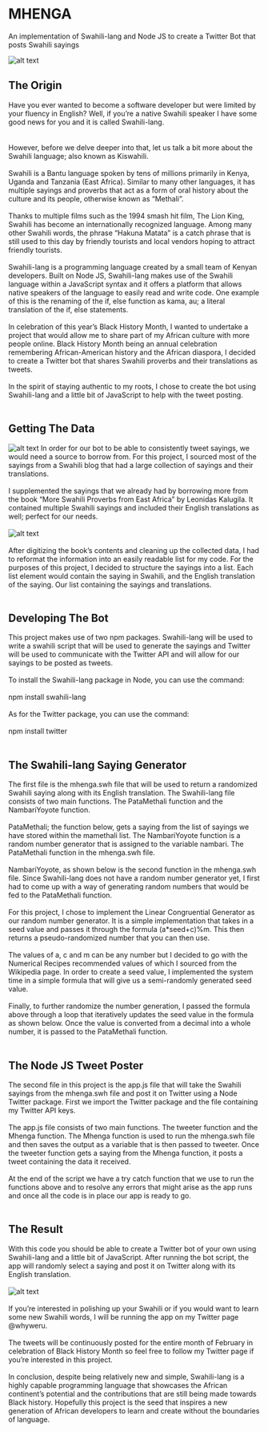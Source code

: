 # MHENGA
An implementation of Swahili-lang and Node JS to create a Twitter Bot that posts Swahili sayings

![alt text](https://github.com/FelixWaweru/MHENGA/blob/main/Images/khanga.jpg) 

## The Origin
Have you ever wanted to become a software developer but were limited by your fluency in English? Well, if you’re a native Swahili speaker I have some good news for you and it is called Swahili-lang.  
<br><br>
However, before we delve deeper into that, let us talk a bit more about the Swahili language; also known as Kiswahili.
<br><br> 
Swahili is a Bantu language spoken by tens of millions primarily in Kenya, Uganda and Tanzania (East Africa). Similar to many other languages, it has multiple sayings and proverbs that act as a form of oral history about the culture and its people, otherwise known as “Methali”.
<br><br>
Thanks to multiple films such as the 1994 smash hit film, The Lion King, Swahili has become an internationally recognized language. Among many other Swahili words, the phrase “Hakuna Matata” is a catch phrase that is still used to this day by friendly tourists and local vendors hoping to attract friendly tourists.
<br><br>
Swahili-lang is a programming language created by a small team of Kenyan developers. Built on Node JS, Swahili-lang makes use of the Swahili language within a JavaScript syntax and it offers a platform that allows native speakers of the language to easily read and write code. One example of this is the renaming of the if, else function as kama, au; a literal translation of the if, else statements.
<br><br>
In celebration of this year’s Black History Month, I wanted to undertake a project that would allow me to share part of my African culture with more people online. Black History Month being an annual celebration remembering African-American history and the African diaspora, I decided to create a Twitter bot that shares Swahili proverbs and their translations as tweets.
<br><br>
In the spirit of staying authentic to my roots, I chose to create the bot using Swahili-lang and a little bit of JavaScript to help with the tweet posting.
<br><br>

## Getting The Data
![alt text](https://github.com/FelixWaweru/MHENGA/blob/main/Images/largepreview.png) 
In order for our bot to be able to consistently tweet sayings, we would need a source to borrow from. For this project, I sourced most of the sayings from a Swahili blog that had a large collection of sayings and their translations.
<br><br>
I supplemented the sayings that we already had by borrowing more from the book “More Swahili Proverbs from East Africa” by Leonidas Kalugila. It contained multiple Swahili sayings and included their English translations as well; perfect for our needs.
<br><br>
![alt text](https://github.com/FelixWaweru/MHENGA/blob/main/Images/Screenshot%20(170).png) 
<br><br>
After digitizing the book’s contents and cleaning up the collected data, I had to reformat the information into an easily readable list for my code. For the purposes of this project, I decided to structure the sayings into a list. Each list element would contain the saying in Swahili, and the English translation of the saying.
Our list containing the sayings and translations.
<br><br>

## Developing The Bot
This project makes use of two npm packages. Swahili-lang will be used to write a swahili script that will be used to generate the sayings and Twitter will be used to communicate with the Twitter API and will allow for our sayings to be posted as tweets.
<br><br>
To install the Swahili-lang package in Node, you can use the command:<br><br>
npm install swahili-lang<br><br>
As for the Twitter package, you can use the command:<br><br>
npm install twitter<br><br>

## The Swahili-lang Saying Generator
The first file is the mhenga.swh file that will be used to return a randomized Swahili saying along with its English translation. The Swahili-lang file consists of two main functions. The PataMethali function and the NambariYoyote function.
<br><br>
PataMethali; the function below, gets a saying from the list of sayings we have stored within the mamethali list. The NambariYoyote function is a random number generator that is assigned to the variable nambari.
The PataMethali function in the mhenga.swh file.
<br><br>
NambariYoyote, as shown below is the second function in the mhenga.swh file. Since Swahili-lang does not have a random number generator yet, I first had to come up with a way of generating random numbers that would be fed to the PataMethali function.
<br><br>
For this project, I chose to implement the Linear Congruential Generator as our random number generator. It is a simple implementation that takes in a seed value and passes it through the formula (a*seed+c)%m. This then returns a pseudo-randomized number that you can then use.
<br><br>
The values of a, c and m can be any number but I decided to go with the Numerical Recipes recommended values of which I sourced from the Wikipedia page. In order to create a seed value, I implemented the system time in a simple formula that will give us a semi-randomly generated seed value.
<br><br>
Finally, to further randomize the number generation, I passed the formula above through a loop that iteratively updates the seed value in the formula as shown below. Once the value is converted from a decimal into a whole number, it is passed to the PataMethali function.
<br><br>


## The Node JS Tweet Poster
The second file in this project is the app.js file that will take the Swahili sayings from the mhenga.swh file and post it on Twitter using a Node Twitter package. First we import the Twitter package and the file containing my Twitter API keys.
<br><br>
The app.js file consists of two main functions. The tweeter function and the Mhenga function.
The Mhenga function is used to run the mhenga.swh file and then saves the output as a variable that is then passed to tweeter. Once the tweeter function gets a saying from the Mhenga function, it posts a tweet containing the data it received.
<br><br>
At the end of the script we have a try catch function that we use to run the functions above and to resolve any errors that might arise as the app runs and once all the code is in place our app is ready to go.
<br><br>

## The Result
With this code you should be able to create a Twitter bot of your own using Swahili-lang and a little bit of JavaScript. After running the bot script, the app will randomly select a saying and post it on Twitter along with its English translation.
<br><br>
![alt text](https://github.com/FelixWaweru/MHENGA/blob/main/Images/Screenshot%20(172).png)
<br><br>
If you’re interested in polishing up your Swahili or if you would want to learn some new Swahili words, I will be running the app on my Twitter page @whyweru.
<br><br>
The tweets will be continuously posted for the entire month of February in celebration of Black History Month so feel free to follow my Twitter page if you’re interested in this project.
<br><br>
In conclusion, despite being relatively new and simple, Swahili-lang is a highly capable programming language that showcases the African continent’s potential and the contributions that are still being made towards Black history. Hopefully this project is the seed that inspires a new generation of African developers to learn and create without the boundaries of language.
<br><br>


